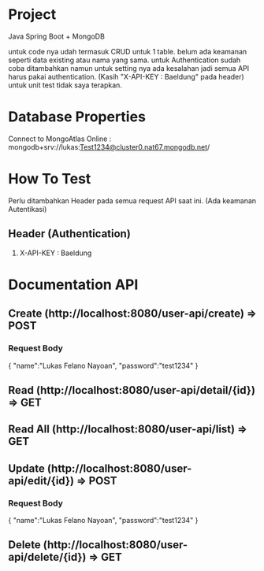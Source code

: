 # Project
Java Spring Boot + MongoDB

untuk code nya udah termasuk CRUD untuk 1 table.
belum ada keamanan seperti data existing atau nama yang sama.
untuk Authentication sudah coba ditambahkan namun untuk setting nya ada kesalahan jadi semua API harus pakai authentication. (Kasih "X-API-KEY : Baeldung" pada header)
untuk unit test tidak saya terapkan.

# Database Properties
Connect to MongoAtlas Online : mongodb+srv://lukas:Test1234@cluster0.nat67.mongodb.net/

# How To Test
Perlu ditambahkan Header pada semua request API saat ini. (Ada keamanan Autentikasi)
## Header (Authentication)
1. X-API-KEY : Baeldung

# Documentation API

## Create (http://localhost:8080/user-api/create) => POST
### Request Body
{
  "name":"Lukas Felano Nayoan",
	"password":"test1234"
}

## Read (http://localhost:8080/user-api/detail/{id}) => GET

## Read All (http://localhost:8080/user-api/list) => GET

## Update (http://localhost:8080/user-api/edit/{id}) => POST
### Request Body
{
  "name":"Lukas Felano Nayoan",
	"password":"test1234"
}

## Delete (http://localhost:8080/user-api/delete/{id}) => GET

